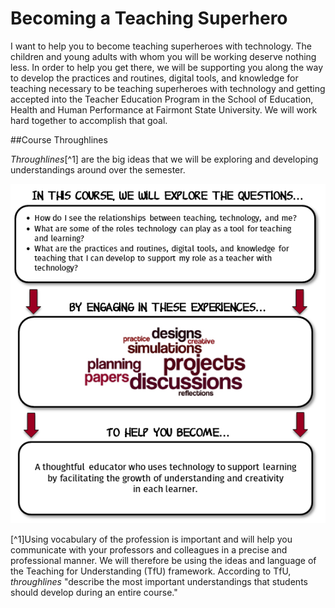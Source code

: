 # Becoming a Teaching Superhero


I want to help you to become teaching superheroes with technology. The children and young adults with whom you will be working deserve nothing less. In order to help you get there, we will be supporting you along the way to develop the practices and routines, digital tools, and knowledge for teaching necessary to be teaching superheroes with technology and getting accepted into the Teacher Education Program in the School of Education, Health and Human Performance at Fairmont State University. We will work hard together to accomplish that goal.

##Course Throughlines

*Throughlines*[^1] are the big ideas that we will be exploring and developing understandings around over the semester.

<div align="center"><img src="throughlines.png" /></div>


[^1]Using vocabulary of the profession is important and will help you communicate with your professors and colleagues in a precise and professional manner. We will therefore be using the ideas and language of the Teaching for Understanding (TfU) framework. According to TfU, *throughlines* "describe the most important understandings that students should develop during an entire course."